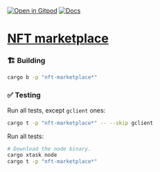[![Open in Gitpod](https://img.shields.io/badge/Open_in-Gitpod-white?logo=gitpod)](https://gitpod.io/#FOLDER=nft-marketplace/https://github.com/gear-foundation/dapps)
[![Docs](https://img.shields.io/github/actions/workflow/status/gear-foundation/dapps/contracts-build.yml?logo=rust&label=docs)](https://dapps.gear.rs/nft_marketplace_io)

# [NFT marketplace](https://wiki.gear-tech.io/docs/examples/nft-marketplace/marketplace)

### 🏗️ Building

```sh
cargo b -p "nft-marketplace*"
```

### ✅ Testing

Run all tests, except `gclient` ones:
```sh
cargo t -p "nft-marketplace*" -- --skip gclient
```

Run all tests:
```sh
# Download the node binary.
cargo xtask node
cargo t -p "nft-marketplace*"
```
